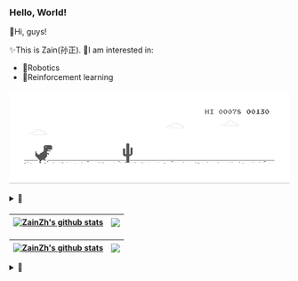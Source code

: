 ### Hello, World!
👋Hi, guys! 

✨This is Zain(孙正).
🤔I am interested in:
- 🤖️Robotics 
- 🧠Reinforcement learning


![Dino](https://raw.githubusercontent.com/praveenscience/praveenscience/master/dino.gif)

<details>
<summary>🌱</summary>
<pre><code>

<!--START_SECTION:waka-->
**I'm an Early 🐤** 

```text
🌞 Morning    45 commits     ██░░░░░░░░░░░░░░░░░░░░░░░   10.3% 
🌆 Daytime    230 commits    █████████████░░░░░░░░░░░░   52.63% 
🌃 Evening    153 commits    ████████░░░░░░░░░░░░░░░░░   35.01% 
🌙 Night      9 commits      ░░░░░░░░░░░░░░░░░░░░░░░░░   2.06%

```
📅 **I'm Most Productive on Thursday** 

```text
Monday       72 commits     ████░░░░░░░░░░░░░░░░░░░░░   16.48% 
Tuesday      54 commits     ███░░░░░░░░░░░░░░░░░░░░░░   12.36% 
Wednesday    93 commits     █████░░░░░░░░░░░░░░░░░░░░   21.28% 
Thursday     117 commits    ██████░░░░░░░░░░░░░░░░░░░   26.77% 
Friday       68 commits     ████░░░░░░░░░░░░░░░░░░░░░   15.56% 
Saturday     22 commits     █░░░░░░░░░░░░░░░░░░░░░░░░   5.03% 
Sunday       11 commits     ░░░░░░░░░░░░░░░░░░░░░░░░░   2.52%

```


📊 **This Week I Spent My Time On** 

```text
⌚︎ Time Zone: Asia/Shanghai

💬 Programming Languages: 
Python                   16 hrs 40 mins      ███████████████████░░░░░░   77.82% 
Markdown                 2 hrs 17 mins       ██░░░░░░░░░░░░░░░░░░░░░░░   10.71% 
roslaunch                50 mins             █░░░░░░░░░░░░░░░░░░░░░░░░   3.94% 
YAML                     41 mins             ░░░░░░░░░░░░░░░░░░░░░░░░░   3.25% 
JavaScript               22 mins             ░░░░░░░░░░░░░░░░░░░░░░░░░   1.77%

🔥 Editors: 
CLion                    15 hrs 16 mins      █████████████████░░░░░░░░   71.31% 
PyCharm                  3 hrs 12 mins       ███░░░░░░░░░░░░░░░░░░░░░░   14.99% 
VS Code                  2 hrs 56 mins       ███░░░░░░░░░░░░░░░░░░░░░░   13.7%

💻 Operating System: 
Linux                    18 hrs 15 mins      █████████████████████░░░░   85.19% 
Mac                      3 hrs 10 mins       ███░░░░░░░░░░░░░░░░░░░░░░   14.81%

```

**I Mostly Code in Python** 

```text
Python                   9 repos             ███████████░░░░░░░░░░░░░░   47.37% 
C++                      6 repos             ████████░░░░░░░░░░░░░░░░░   31.58% 
Jupyter Notebook         2 repos             ██░░░░░░░░░░░░░░░░░░░░░░░   10.53% 
C                        2 repos             ██░░░░░░░░░░░░░░░░░░░░░░░   10.53%

```



 Last Updated on 04/11/2022 02:06:22 UTC
<!--END_SECTION:waka-->
</code></pre>
</details>



#### 
| <a href="https://github.com/ZainZh/github-readme-stats"><img align="center" src="https://github-readme-stats-an0fxpx8x-zainzh.vercel.app/api/top-langs/?username=ZainZh&layout=compact&show_icons=true&include_all_commits=true&theme=buefy&hide_border=true" alt="ZainZh's github stats" /></a> | <a href="https://github.com/ZainZh/github-readme-stats"><img align="center" src="https://github-readme-stats-an0fxpx8x-zainzh.vercel.app/api/wakatime?username=ZainZh&layout=compact&theme=buefy&hide_border=true&langs_count=8" /></a> |
| ------------- | ------------- |

#### 
| <a href="https://github.com/ZainZh/github-readme-stats"><img align="center" src="https://github-readme-stats-an0fxpx8x-zainzh.vercel.app/api?username=ZainZh&show_icons=true&include_all_commits=true&theme=buefy&hide_border=true" alt="ZainZh's github stats" /></a> | <a href="https://github.com/ZainZh/github-readme-stats"><img align="center" src="https://github-readme-streak-stats.herokuapp.com/?user=ZainZh&layout=compact&theme=buefy&hide_border=true" /></a> |
| --- | --- |


<details>
<summary>💬</summary>
<pre><code>

Most Used Languages: The language that I used most in all projects.
Wakatime Stats: My working time stats in the past seven days.
Github stats: My growth process.
</code></pre>
</details>

<!--
**ZainZh/ZainZh** is a ✨ _special_ ✨ repository because its `README.md` (this file) appears on your GitHub profile.

Here are some ideas to get you started:

- 🔭 I’m currently working on ...
- 🌱 I’m currently learning ...
- 👯 I’m looking to collaborate on ...
- 🤔 I’m looking for help with ...
- 💬 Ask me about ...
- 📫 How to reach me: ...
- 😄 Pronouns: ...
- ⚡ Fun fact: ...
-->
